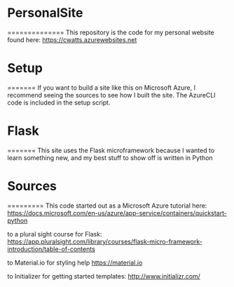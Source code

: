 # PersonalSite
==============
This repository is the code for my personal website found here:
https://cwatts.azurewebsites.net

# Setup
=======
If you want to build a site like this on Microsoft Azure, I recommend seeing the sources to see how I built the site. The AzureCLI code is included in the setup script.

# Flask
=======
This site uses the Flask microframework because I wanted to learn something new, and my best stuff to show off is written in Python

# Sources
=========
This code started out as a Microsoft Azure tutorial here:
https://docs.microsoft.com/en-us/azure/app-service/containers/quickstart-python

to a plural sight course for Flask:
https://app.pluralsight.com/library/courses/flask-micro-framework-introduction/table-of-contents

to Material.io for styling help
https://material.io

to Initializer for getting started templates:
http://www.initializr.com/


